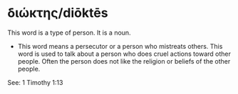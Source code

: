 # διώκτης/diōktēs
This word is a type of person. It is a noun.

* This word means a persecutor or a person who mistreats others. This word is used to talk about a person who does cruel actions toward other people. Often the person does not like the religion or beliefs of the other people.

See: 1 Timothy 1:13
